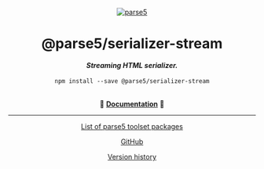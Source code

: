 <p align="center">
    <a href="https://github.com/parse5/parse5-fork">
        <img src="https://raw.github.com/parse5/parse5-fork/master/media/logo.png" alt="parse5" />
    </a>
</p>

<div align="center">
<h1>@parse5/serializer-stream</h1>
<i><b>Streaming HTML serializer.</b></i>
</div>
<br>

<div align="center">
<code>npm install --save @parse5/serializer-stream</code>
</div>
<br>

<p align="center">
  📖 <a href="https://github.com/parse5/parse5-fork/tree/master/packages/serializer-stream/docs/index.md"><b>Documentation</b></a> 📖
</p>

---

<p align="center">
  <a href="https://github.com/parse5/parse5-fork/tree/master/docs/list-of-packages.md">List of parse5 toolset packages</a>
</p>

<p align="center">
    <a href="https://github.com/parse5/parse5-fork">GitHub</a>
</p>

<p align="center">
    <a href="https://github.com/parse5/parse5-fork/tree/master/docs/version-history.md">Version history</a>
</p>
